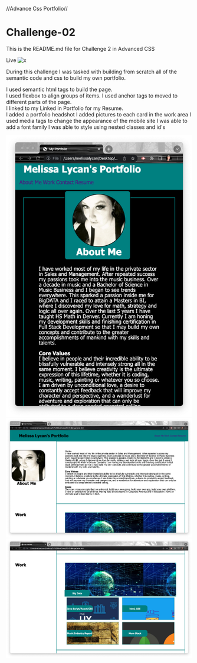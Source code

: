 //Advance Css Portfolio//

# Challenge-02

This is the README.md file for Challenge 2 in Advanced CSS

Live ![x](https://melissalycan.github.io/Challenge-02/)

During this challenge I was tasked with building from scratch all of the semantic code and css to build my own portfolio.

I used semantic html tags to build the page.  
I used flexbox to align groups of items.
I used anchor tags to moved to different parts of the page.  
I linked to my Linked in Portfolio for my Resume.  
I added a portfolio headshot
I added pictures to each card in the work area
I used media tags to change the appearance of the mobile site
I was able to add a font family
I was able to style using nested classes and id's

![x](./assets/images/ScreenShot-1.png)
![x](./assets/images/ScreenShot-2.png)
![x](./assets/images/ScreenShot-3.png)
